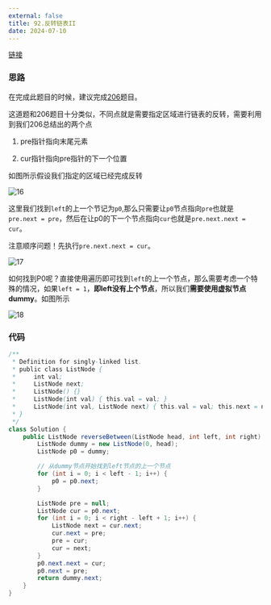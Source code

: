 ```yaml
---
external: false
title: 92.反转链表II
date: 2024-07-10
---
```


[链接](https://leetcode.cn/problems/reverse-linked-list-ii/description/)

### 思路

在完成此题目的时候，建议完成[206](https://leetcode.cn/problems/reverse-linked-list/description/)题目。

这道题和206题目十分类似，不同点就是需要指定区域进行链表的反转，需要利用到我们206总结出的两个点

1. pre指针指向末尾元素

2. cur指针指向pre指针的下一个位置

如图所示假设我们指定的区域已经完成反转

![16](/assets/leetcode/16.png)

这里我们找到`left`的上一个节记为`p0`,那么只需要让`p0`节点指向`pre`也就是`pre.next = pre`，然后在让p0的下一个节点指向`cur`也就是`pre.next.next = cur`。

注意顺序问题！先执行`pre.next.next = cur`。

![17](/assets/leetcode/17.png)

如何找到P0呢？直接使用遍历即可找到`left`的上一个节点，那么需要考虑一个特殊的情况，如果`left = 1`，**即left没有上个节点**，所以我们**需要使用虚拟节点dummy**。如图所示

![18](/assets/leetcode/18.png)

### 代码

```java
/**
 * Definition for singly-linked list.
 * public class ListNode {
 *     int val;
 *     ListNode next;
 *     ListNode() {}
 *     ListNode(int val) { this.val = val; }
 *     ListNode(int val, ListNode next) { this.val = val; this.next = next; }
 * }
 */
class Solution {
    public ListNode reverseBetween(ListNode head, int left, int right) {
        ListNode dummy = new ListNode(0, head);
        ListNode p0 = dummy;

        // 从dummy节点开始找到left节点的上一个节点
        for (int i = 0; i < left - 1; i++) {
            p0 = p0.next;
        }

        ListNode pre = null;
        ListNode cur = p0.next;
        for (int i = 0; i < right - left + 1; i++) {
            ListNode next = cur.next;
            cur.next = pre;
            pre = cur;
            cur = next;
        }
        p0.next.next = cur;
        p0.next = pre;
        return dummy.next;
    }
}
```
